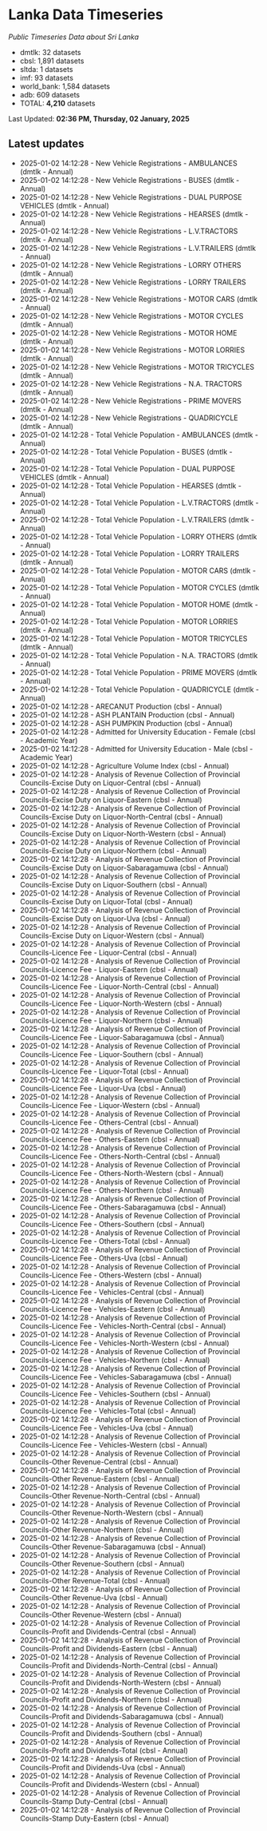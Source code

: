 # Lanka Data Timeseries
*Public Timeseries Data about Sri Lanka*

* dmtlk: 32 datasets
* cbsl: 1,891 datasets
* sltda: 1 datasets
* imf: 93 datasets
* world_bank: 1,584 datasets
* adb: 609 datasets
* TOTAL: **4,210** datasets

Last Updated: **02:36 PM, Thursday, 02 January, 2025**

## Latest updates

* 2025-01-02 14:12:28 - New Vehicle Registrations - AMBULANCES (dmtlk - Annual)
* 2025-01-02 14:12:28 - New Vehicle Registrations - BUSES (dmtlk - Annual)
* 2025-01-02 14:12:28 - New Vehicle Registrations - DUAL PURPOSE VEHICLES (dmtlk - Annual)
* 2025-01-02 14:12:28 - New Vehicle Registrations - HEARSES (dmtlk - Annual)
* 2025-01-02 14:12:28 - New Vehicle Registrations - L.V.TRACTORS (dmtlk - Annual)
* 2025-01-02 14:12:28 - New Vehicle Registrations - L.V.TRAILERS (dmtlk - Annual)
* 2025-01-02 14:12:28 - New Vehicle Registrations - LORRY OTHERS (dmtlk - Annual)
* 2025-01-02 14:12:28 - New Vehicle Registrations - LORRY TRAILERS (dmtlk - Annual)
* 2025-01-02 14:12:28 - New Vehicle Registrations - MOTOR CARS (dmtlk - Annual)
* 2025-01-02 14:12:28 - New Vehicle Registrations - MOTOR CYCLES (dmtlk - Annual)
* 2025-01-02 14:12:28 - New Vehicle Registrations - MOTOR HOME (dmtlk - Annual)
* 2025-01-02 14:12:28 - New Vehicle Registrations - MOTOR LORRIES (dmtlk - Annual)
* 2025-01-02 14:12:28 - New Vehicle Registrations - MOTOR TRICYCLES (dmtlk - Annual)
* 2025-01-02 14:12:28 - New Vehicle Registrations - N.A. TRACTORS (dmtlk - Annual)
* 2025-01-02 14:12:28 - New Vehicle Registrations - PRIME MOVERS (dmtlk - Annual)
* 2025-01-02 14:12:28 - New Vehicle Registrations - QUADRICYCLE (dmtlk - Annual)
* 2025-01-02 14:12:28 - Total Vehicle Population - AMBULANCES (dmtlk - Annual)
* 2025-01-02 14:12:28 - Total Vehicle Population - BUSES (dmtlk - Annual)
* 2025-01-02 14:12:28 - Total Vehicle Population - DUAL PURPOSE VEHICLES (dmtlk - Annual)
* 2025-01-02 14:12:28 - Total Vehicle Population - HEARSES (dmtlk - Annual)
* 2025-01-02 14:12:28 - Total Vehicle Population - L.V.TRACTORS (dmtlk - Annual)
* 2025-01-02 14:12:28 - Total Vehicle Population - L.V.TRAILERS (dmtlk - Annual)
* 2025-01-02 14:12:28 - Total Vehicle Population - LORRY OTHERS (dmtlk - Annual)
* 2025-01-02 14:12:28 - Total Vehicle Population - LORRY TRAILERS (dmtlk - Annual)
* 2025-01-02 14:12:28 - Total Vehicle Population - MOTOR CARS (dmtlk - Annual)
* 2025-01-02 14:12:28 - Total Vehicle Population - MOTOR CYCLES (dmtlk - Annual)
* 2025-01-02 14:12:28 - Total Vehicle Population - MOTOR HOME (dmtlk - Annual)
* 2025-01-02 14:12:28 - Total Vehicle Population - MOTOR LORRIES (dmtlk - Annual)
* 2025-01-02 14:12:28 - Total Vehicle Population - MOTOR TRICYCLES (dmtlk - Annual)
* 2025-01-02 14:12:28 - Total Vehicle Population - N.A. TRACTORS (dmtlk - Annual)
* 2025-01-02 14:12:28 - Total Vehicle Population - PRIME MOVERS (dmtlk - Annual)
* 2025-01-02 14:12:28 - Total Vehicle Population - QUADRICYCLE (dmtlk - Annual)
* 2025-01-02 14:12:28 - ARECANUT Production (cbsl - Annual)
* 2025-01-02 14:12:28 - ASH PLANTAIN Production (cbsl - Annual)
* 2025-01-02 14:12:28 - ASH PUMPKIN Production (cbsl - Annual)
* 2025-01-02 14:12:28 - Admitted for University Education - Female (cbsl - Academic Year)
* 2025-01-02 14:12:28 - Admitted for University Education - Male (cbsl - Academic Year)
* 2025-01-02 14:12:28 - Agriculture Volume Index (cbsl - Annual)
* 2025-01-02 14:12:28 - Analysis of Revenue Collection of Provincial Councils-Excise Duty on Liquor-Central (cbsl - Annual)
* 2025-01-02 14:12:28 - Analysis of Revenue Collection of Provincial Councils-Excise Duty on Liquor-Eastern (cbsl - Annual)
* 2025-01-02 14:12:28 - Analysis of Revenue Collection of Provincial Councils-Excise Duty on Liquor-North-Central (cbsl - Annual)
* 2025-01-02 14:12:28 - Analysis of Revenue Collection of Provincial Councils-Excise Duty on Liquor-North-Western (cbsl - Annual)
* 2025-01-02 14:12:28 - Analysis of Revenue Collection of Provincial Councils-Excise Duty on Liquor-Northern (cbsl - Annual)
* 2025-01-02 14:12:28 - Analysis of Revenue Collection of Provincial Councils-Excise Duty on Liquor-Sabaragamuwa (cbsl - Annual)
* 2025-01-02 14:12:28 - Analysis of Revenue Collection of Provincial Councils-Excise Duty on Liquor-Southern (cbsl - Annual)
* 2025-01-02 14:12:28 - Analysis of Revenue Collection of Provincial Councils-Excise Duty on Liquor-Total (cbsl - Annual)
* 2025-01-02 14:12:28 - Analysis of Revenue Collection of Provincial Councils-Excise Duty on Liquor-Uva (cbsl - Annual)
* 2025-01-02 14:12:28 - Analysis of Revenue Collection of Provincial Councils-Excise Duty on Liquor-Western (cbsl - Annual)
* 2025-01-02 14:12:28 - Analysis of Revenue Collection of Provincial Councils-Licence Fee - Liquor-Central (cbsl - Annual)
* 2025-01-02 14:12:28 - Analysis of Revenue Collection of Provincial Councils-Licence Fee - Liquor-Eastern (cbsl - Annual)
* 2025-01-02 14:12:28 - Analysis of Revenue Collection of Provincial Councils-Licence Fee - Liquor-North-Central (cbsl - Annual)
* 2025-01-02 14:12:28 - Analysis of Revenue Collection of Provincial Councils-Licence Fee - Liquor-North-Western (cbsl - Annual)
* 2025-01-02 14:12:28 - Analysis of Revenue Collection of Provincial Councils-Licence Fee - Liquor-Northern (cbsl - Annual)
* 2025-01-02 14:12:28 - Analysis of Revenue Collection of Provincial Councils-Licence Fee - Liquor-Sabaragamuwa (cbsl - Annual)
* 2025-01-02 14:12:28 - Analysis of Revenue Collection of Provincial Councils-Licence Fee - Liquor-Southern (cbsl - Annual)
* 2025-01-02 14:12:28 - Analysis of Revenue Collection of Provincial Councils-Licence Fee - Liquor-Total (cbsl - Annual)
* 2025-01-02 14:12:28 - Analysis of Revenue Collection of Provincial Councils-Licence Fee - Liquor-Uva (cbsl - Annual)
* 2025-01-02 14:12:28 - Analysis of Revenue Collection of Provincial Councils-Licence Fee - Liquor-Western (cbsl - Annual)
* 2025-01-02 14:12:28 - Analysis of Revenue Collection of Provincial Councils-Licence Fee - Others-Central (cbsl - Annual)
* 2025-01-02 14:12:28 - Analysis of Revenue Collection of Provincial Councils-Licence Fee - Others-Eastern (cbsl - Annual)
* 2025-01-02 14:12:28 - Analysis of Revenue Collection of Provincial Councils-Licence Fee - Others-North-Central (cbsl - Annual)
* 2025-01-02 14:12:28 - Analysis of Revenue Collection of Provincial Councils-Licence Fee - Others-North-Western (cbsl - Annual)
* 2025-01-02 14:12:28 - Analysis of Revenue Collection of Provincial Councils-Licence Fee - Others-Northern (cbsl - Annual)
* 2025-01-02 14:12:28 - Analysis of Revenue Collection of Provincial Councils-Licence Fee - Others-Sabaragamuwa (cbsl - Annual)
* 2025-01-02 14:12:28 - Analysis of Revenue Collection of Provincial Councils-Licence Fee - Others-Southern (cbsl - Annual)
* 2025-01-02 14:12:28 - Analysis of Revenue Collection of Provincial Councils-Licence Fee - Others-Total (cbsl - Annual)
* 2025-01-02 14:12:28 - Analysis of Revenue Collection of Provincial Councils-Licence Fee - Others-Uva (cbsl - Annual)
* 2025-01-02 14:12:28 - Analysis of Revenue Collection of Provincial Councils-Licence Fee - Others-Western (cbsl - Annual)
* 2025-01-02 14:12:28 - Analysis of Revenue Collection of Provincial Councils-Licence Fee - Vehicles-Central (cbsl - Annual)
* 2025-01-02 14:12:28 - Analysis of Revenue Collection of Provincial Councils-Licence Fee - Vehicles-Eastern (cbsl - Annual)
* 2025-01-02 14:12:28 - Analysis of Revenue Collection of Provincial Councils-Licence Fee - Vehicles-North-Central (cbsl - Annual)
* 2025-01-02 14:12:28 - Analysis of Revenue Collection of Provincial Councils-Licence Fee - Vehicles-North-Western (cbsl - Annual)
* 2025-01-02 14:12:28 - Analysis of Revenue Collection of Provincial Councils-Licence Fee - Vehicles-Northern (cbsl - Annual)
* 2025-01-02 14:12:28 - Analysis of Revenue Collection of Provincial Councils-Licence Fee - Vehicles-Sabaragamuwa (cbsl - Annual)
* 2025-01-02 14:12:28 - Analysis of Revenue Collection of Provincial Councils-Licence Fee - Vehicles-Southern (cbsl - Annual)
* 2025-01-02 14:12:28 - Analysis of Revenue Collection of Provincial Councils-Licence Fee - Vehicles-Total (cbsl - Annual)
* 2025-01-02 14:12:28 - Analysis of Revenue Collection of Provincial Councils-Licence Fee - Vehicles-Uva (cbsl - Annual)
* 2025-01-02 14:12:28 - Analysis of Revenue Collection of Provincial Councils-Licence Fee - Vehicles-Western (cbsl - Annual)
* 2025-01-02 14:12:28 - Analysis of Revenue Collection of Provincial Councils-Other Revenue-Central (cbsl - Annual)
* 2025-01-02 14:12:28 - Analysis of Revenue Collection of Provincial Councils-Other Revenue-Eastern (cbsl - Annual)
* 2025-01-02 14:12:28 - Analysis of Revenue Collection of Provincial Councils-Other Revenue-North-Central (cbsl - Annual)
* 2025-01-02 14:12:28 - Analysis of Revenue Collection of Provincial Councils-Other Revenue-North-Western (cbsl - Annual)
* 2025-01-02 14:12:28 - Analysis of Revenue Collection of Provincial Councils-Other Revenue-Northern (cbsl - Annual)
* 2025-01-02 14:12:28 - Analysis of Revenue Collection of Provincial Councils-Other Revenue-Sabaragamuwa (cbsl - Annual)
* 2025-01-02 14:12:28 - Analysis of Revenue Collection of Provincial Councils-Other Revenue-Southern (cbsl - Annual)
* 2025-01-02 14:12:28 - Analysis of Revenue Collection of Provincial Councils-Other Revenue-Total (cbsl - Annual)
* 2025-01-02 14:12:28 - Analysis of Revenue Collection of Provincial Councils-Other Revenue-Uva (cbsl - Annual)
* 2025-01-02 14:12:28 - Analysis of Revenue Collection of Provincial Councils-Other Revenue-Western (cbsl - Annual)
* 2025-01-02 14:12:28 - Analysis of Revenue Collection of Provincial Councils-Profit and Dividends-Central (cbsl - Annual)
* 2025-01-02 14:12:28 - Analysis of Revenue Collection of Provincial Councils-Profit and Dividends-Eastern (cbsl - Annual)
* 2025-01-02 14:12:28 - Analysis of Revenue Collection of Provincial Councils-Profit and Dividends-North-Central (cbsl - Annual)
* 2025-01-02 14:12:28 - Analysis of Revenue Collection of Provincial Councils-Profit and Dividends-North-Western (cbsl - Annual)
* 2025-01-02 14:12:28 - Analysis of Revenue Collection of Provincial Councils-Profit and Dividends-Northern (cbsl - Annual)
* 2025-01-02 14:12:28 - Analysis of Revenue Collection of Provincial Councils-Profit and Dividends-Sabaragamuwa (cbsl - Annual)
* 2025-01-02 14:12:28 - Analysis of Revenue Collection of Provincial Councils-Profit and Dividends-Southern (cbsl - Annual)
* 2025-01-02 14:12:28 - Analysis of Revenue Collection of Provincial Councils-Profit and Dividends-Total (cbsl - Annual)
* 2025-01-02 14:12:28 - Analysis of Revenue Collection of Provincial Councils-Profit and Dividends-Uva (cbsl - Annual)
* 2025-01-02 14:12:28 - Analysis of Revenue Collection of Provincial Councils-Profit and Dividends-Western (cbsl - Annual)
* 2025-01-02 14:12:28 - Analysis of Revenue Collection of Provincial Councils-Stamp Duty-Central (cbsl - Annual)
* 2025-01-02 14:12:28 - Analysis of Revenue Collection of Provincial Councils-Stamp Duty-Eastern (cbsl - Annual)